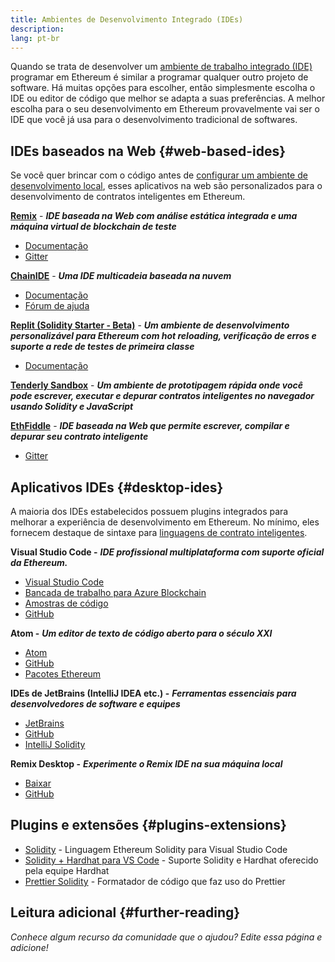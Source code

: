 ```yaml
---
title: Ambientes de Desenvolvimento Integrado (IDEs)
description:
lang: pt-br
---
```


Quando se trata de desenvolver um [ambiente de trabalho integrado (IDE)](https://pt.wikipedia.org/wiki/Ambiente_de_desenvolvimento_integrado) programar em Ethereum é similar a programar qualquer outro projeto de software. Há muitas opções para escolher, então simplesmente escolha o IDE ou editor de código que melhor se adapta a suas preferências. A melhor escolha para o seu desenvolvimento em Ethereum provavelmente vai ser o IDE que você já usa para o desenvolvimento tradicional de softwares.

## IDEs baseados na Web {#web-based-ides}

Se você quer brincar com o código antes de [configurar um ambiente de desenvolvimento local](/developers/local-environment/), esses aplicativos na web são personalizados para o desenvolvimento de contratos inteligentes em Ethereum.

**[Remix](https://remix.ethereum.org/)** - **_IDE baseada na Web com análise estática integrada e uma máquina virtual de blockchain de teste_**

- [Documentação](https://remix-ide.readthedocs.io/en/latest/#)
- [Gitter](https://gitter.im/ethereum/remix)

**[ChainIDE](https://chainide.com/)** - **_Uma IDE multicadeia baseada na nuvem_**

- [Documentação](https://chainide.gitbook.io/chainide-english-1/)
- [Fórum de ajuda](https://forum.chainide.com/)

**[Replit (Solidity Starter - Beta)](https://replit.com/@replit/Solidity-starter-beta)** - **_Um ambiente de desenvolvimento personalizável para Ethereum com hot reloading, verificação de erros e suporte a rede de testes de primeira classe_**

- [Documentação](https://docs.replit.com/)

**[Tenderly Sandbox](https://sandbox.tenderly.co/)** - **_Um ambiente de prototipagem rápida onde você pode escrever, executar e depurar contratos inteligentes no navegador usando Solidity e JavaScript_**

**[EthFiddle](https://ethfiddle.com/)** - **_IDE baseada na Web que permite escrever, compilar e depurar seu contrato inteligente_**

- [Gitter](https://gitter.im/loomnetwork/ethfiddle)

## Aplicativos IDEs {#desktop-ides}

A maioria dos IDEs estabelecidos possuem plugins integrados para melhorar a experiência de desenvolvimento em Ethereum. No mínimo, eles fornecem destaque de sintaxe para [linguagens de contrato inteligentes](/developers/docs/smart-contracts/languages/).

**Visual Studio Code -** **_IDE profissional multiplataforma com suporte oficial da Ethereum._**

- [Visual Studio Code](https://code.visualstudio.com/)
- [Bancada de trabalho para Azure Blockchain](https://azuremarketplace.microsoft.com/en-us/marketplace/apps/microsoft-azure-blockchain.azure-blockchain-workbench?tab=Overview)
- [Amostras de código](https://github.com/Azure-Samples/blockchain/blob/master/blockchain-workbench/application-and-smart-contract-samples/readme.md)
- [GitHub](https://github.com/microsoft/vscode)

**Atom -** **_Um editor de texto de código aberto para o século XXI_**

- [Atom](https://atom.io/)
- [GitHub](https://github.com/atom)
- [Pacotes Ethereum](https://atom.io/packages/search?utf8=%E2%9C%93&q=keyword%3Aethereum&commit=Search)

**IDEs de JetBrains (IntelliJ IDEA etc.) -** **_Ferramentas essenciais para desenvolvedores de software e equipes_**

- [JetBrains](https://www.jetbrains.com/)
- [GitHub](https://github.com/JetBrains)
- [IntelliJ Solidity](https://github.com/intellij-solidity/intellij-solidity/)

**Remix Desktop -** **_Experimente o Remix IDE na sua máquina local_**

- [Baixar](https://github.com/ethereum/remix-desktop/releases)
- [GitHub](https://github.com/ethereum/remix-desktop)

## Plugins e extensões {#plugins-extensions}

- [Solidity](https://marketplace.visualstudio.com/items?itemName=JuanBlanco.solidity) - Linguagem Ethereum Solidity para Visual Studio Code
- [Solidity + Hardhat para VS Code](https://marketplace.visualstudio.com/items?itemName=NomicFoundation.hardhat-solidity) - Suporte Solidity e Hardhat oferecido pela equipe Hardhat
- [Prettier Solidity](https://github.com/prettier-solidity/prettier-plugin-solidity) - Formatador de código que faz uso do Prettier

## Leitura adicional {#further-reading}

_Conhece algum recurso da comunidade que o ajudou? Edite essa página e adicione!_
